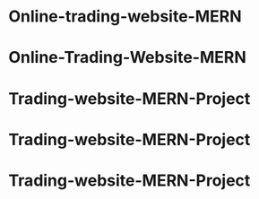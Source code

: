 ﻿# Online-trading-website-MERN
# Online-Trading-Website-MERN
# Trading-website-MERN-Project
# Trading-website-MERN-Project
# Trading-website-MERN-Project
